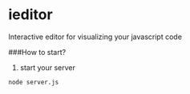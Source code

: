 ieditor
=======

Interactive editor for visualizing your javascript code 

###How to start?

1. start your server

```
node server.js
```
